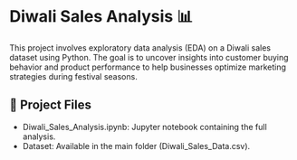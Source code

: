 # Diwali Sales Analysis 📊
This project involves exploratory data analysis (EDA) on a Diwali sales dataset using Python. The goal is to uncover insights into customer buying behavior and product performance to help businesses optimize marketing strategies during festival seasons.

## 📁 Project Files
- Diwali_Sales_Analysis.ipynb: Jupyter notebook containing the full analysis.
- Dataset: Available in the main folder (Diwali_Sales_Data.csv).
